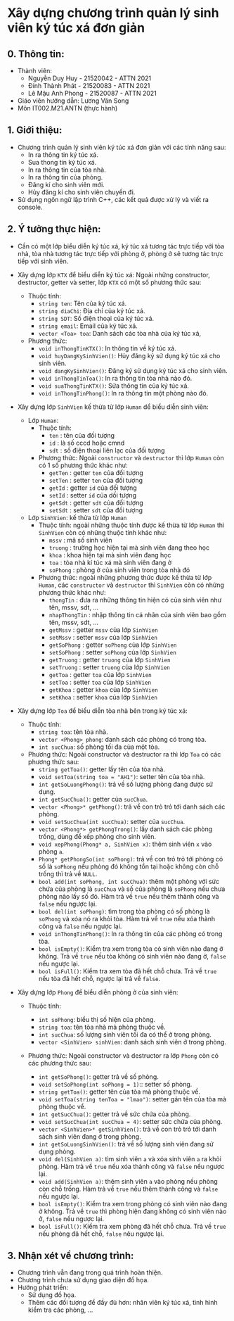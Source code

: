# Xây dựng chương trình quản lý sinh viên ký túc xá đơn giản

## 0. Thông tin:
- Thành viên:
    - Nguyễn Duy Huy - 21520042 - ATTN 2021
    - Đinh Thành Phát - 21520083 - ATTN 2021
    - Lê Mậu Anh Phong - 21520087 - ATTN 2021
- Giáo viên hướng dẫn: Lương Văn Song
- Môn IT002.M21.ANTN (thực hành)

## 1. Giới thiệu:
- Chương trình quản lý sinh viên ký túc xá đơn giản với các tính năng sau:
    - In ra thông tin ký túc xá.
    - Sua thong tin ký túc xá.
    - In ra thông tin của tòa nhà.
    - In ra thông tin của phòng.
    - Đăng kí cho sinh viên mới.
    - Hủy đăng kí cho sinh viên chuyển đi.
- Sử dụng ngôn ngữ lập trình C++, các kết quả được xử lý và viết ra console.

## 2. Ý tưởng thực hiện:
- Cần có một lớp biểu diễn ký túc xá, ký túc xá tương tác trực tiếp với tòa nhà, tòa nhà tương tác trực tiếp với phòng ở, phòng ở sẽ tương tác trực tiếp với sinh viên.
- Xây dựng lớp `KTX` để biểu diễn ký túc xá: Ngoài những constructor, destructor, getter và setter, lớp `KTX` có một số phương thức sau:
    - Thuộc tính:
        - `string ten`: Tên của ký túc xá.
        - `string diaChi`: Địa chỉ của ký túc xá.
        - `string SDT`: Số điện thoại của ký túc xá.
        - `string email`: Email của ký túc xá.
        - `vector <Toa> toa`: Danh sách các tòa nhà của ký túc xá,
    - Phương thức:
        - `void inThongTinKTX()`: In thông tin về ký túc xá.
        - `void huyDangKySinhVien()`: Hủy đăng ký sử dụng ký túc xá cho sinh viên.
        - `void dangKySinhVien()`: Đăng ký sử dụng ký túc xá cho sinh viên.
        - `void inThongTinToa()`: In ra thông tin tòa nhà nào đó.
        - `void suaThongTinKTX()`: Sửa thông tin của ký túc xá.
        - `void inThongTinPhong()`: In ra thông tin một phòng nào đó.
- Xây dựng lớp `SinhVien` kế thừa từ lớp `Human` dể biểu diễn sinh viên:
    -   Lớp `Human`:
        -   Thuộc tính:
            -   `ten` : tên của đối tượng
            -   `id` : là số cccd hoặc cmnd
            -   `sdt` : số điện thoại liên lạc của đối tượng
        -   Phương thức: Ngoài `constructor` và `destructor` thì lớp `Human` còn có 1 số phương thức khác như:
            -   `getTen` : getter `ten` của đối tượng
            -   `setTen` : setter `ten` của đối tượng
            -   `getId` : getter `id` của đối tượng
            -   `setId` : setter `id` của dối tượng
            -   `getSdt` : getter `sdt` của đối tượng
            -   `setSdt` : setter `sdt` của đối tượng
    - Lớp `SinhVien`: kế thừa từ lớp `Human`
        -   Thuộc tính: ngoài những thuộc tính được kế thừa từ lớp `Human` thì `SinhVien` còn có những thuộc tính khác như:
            -   `mssv` : mã số sinh viên
            -   `truong` : trường học hiện tại mà sinh viên đang theo học
            -   `khoa` : khoa hiện tại mà sinh viên đang học
            -   `toa` : tòa nhà kí túc xá mà sinh viên đang ở
            -   `soPhong` : phòng ở của sinh viên trong tòa nhà đó
        -   Phương thức: ngoài những phương thức được kế thừa từ lớp `Human`, các `constructor` và `destructor` thì `SinhVien` còn có những phương thức khác như:
            -   `thongTin` : đưa ra những thông tin hiện có của sinh viên như tên, mssv, sdt, ...
            -   `nhapThongTin` : nhập thông tin cá nhân của sinh viên bao gồm tên, mssv, sdt, ...
            -   `getMssv` : getter `mssv` của lớp `SinhVien`
            -   `setMssv` : setter `mssv` của lớp `SinhVien`
            -   `getSoPhong` : getter `soPhong` của lớp `SinhVien`
            -   `setSoPhong` : setter `soPhong` của lớp `SinhVien`
            -   `getTruong` : getter `truong` của lớp `SinhVien`
            -   `setTruong` : setter `truong` của lớp `SinhVien`
            -   `getToa` : getter `toa` của lớp `SinhVien`
            -   `setToa` : setter `toa` của lớp `SinhVien`
            -   `getKhoa` : getter `khoa` của lớp `SinhVien`
            -   `setKhoa` : setter `khoa` của lớp `SinhVien`
- Xây dựng lớp `Toa` để biểu diễn tòa nhà bên trong ký túc xá:
    - Thuộc tính:
        - `string toa`: tên tòa nhà.
        - `vector <Phong> phong`: danh sách các phòng có trong tòa.
        - `int sucChua`: số phòng tối đa của một tòa.
    - Phương thức: Ngoài constructor và destructor ra thì lớp `Toa` có các phương thức sau:
        - `string getToa()`: getter lấy tên của tòa nhà.
        - `void setToa(string toa = "AH1")`: setter tên của tòa nhà.
        - `int getSoLuongPhong()`: trả về số lượng phòng đang được sử dụng.
        - `int getSucChua()`: getter của `sucChua`.
        - `vector <Phong>* getPhong()`: trả về con trỏ trỏ tới danh sách các phòng.
        - `void setSucChua(int sucChua)`: setter của `sucChua`.
        - `vector <Phong*> getPhongTrong()`: lấy danh sách các phòng trống, dùng để xếp phòng cho sinh viên.
        - `void xepPhong(Phong* a, SinhVien x)`: thêm sinh viên `x` vào phòng `a`.
        - `Phong* getPhongSo(int soPhong)`: trả về con trỏ trỏ tới phòng có số là `soPhong` nếu phòng đó không tồn tại hoặc không còn chỗ trống thì trả về `NULL`.
        - `bool add(int soPhong, int sucChua)`: thêm một phòng với sức chứa của phòng là `sucChua` và số của phòng là `soPhong` nếu chưa phòng nào lấy số đó. Hàm trả về `true` nếu thêm thành công và `false` nếu ngược lại.
        - `bool del(int soPhong)`: tìm trong tòa phòng có số phòng là `soPhong` và xóa nó ra khỏi tòa. Hàm trả về `true` nếu xóa thành công và `false` nếu ngược lại.
        - `void inThongTinPhong()`: In ra thông tin của các phòng có trong tòa.
        - `bool isEmpty()`: Kiểm tra xem trong tòa có sinh viên nào đang ở không. Trả về `true` nếu tòa không có sinh viên nào đang ở, `false` nếu ngược lại.
        - `bool isFull()`: Kiểm tra xem tòa đã hết chỗ chưa. Trả về `true` nếu tòa đã hết chỗ, ngược lại trả về `false`.
        

- Xây dựng lớp `Phong` để biểu diễn phòng ở của sinh viên:
    - Thuộc tính:
        - `int soPhong`: biểu thị số hiện của phòng.
        - `string toa`: tên tòa nhà mà phòng thuộc về.
        - `int sucChua`: số lượng sinh viên tối đa có thể ở trong phòng.
        - `vector <SinhVien> sinhVien`: danh sách sinh viên ở trong phòng.

    - Phương thức: Ngoài constructor và destructor ra lớp `Phong` còn có các phương thức sau:
        - `int getSoPhong()`: getter trả về số phòng.
        - `void setSoPhong(int soPhong = 1)`:: setter số phòng.
        - `string getToa()`: getter tên của tòa mà phòng thuộc về.
        - `void setToa(string tenToa = "lmao")`: setter gán tên của tòa mà phòng thuộc về.
        - `int getSucChua()`: getter trả về sức chứa của phòng.
        - `void setSucChua(int sucChua = 4)`: setter sức chứa của phòng.
        - `vector <SinhVien>* getSinhVien()`: trả về con trỏ trỏ tới danh sách sinh viên đang ở trong phòng.
        - `int getSoLuongSinhVien()`: trả về số lượng sinh viên đang sử dụng phòng.
        - `void del(SinhVien a)`: tìm sinh viên `a` và xóa sinh viên `a` ra khỏi phòng. Hàm trả về `true` nếu xóa thành công và `false` nếu ngược lại.
        - `void add(SinhVien a)`: thêm sinh viên `a` vào phòng nếu phòng còn chỗ trống. Hàm trả về `true` nếu thêm thành công và `false` nếu ngược lại.
        - `bool isEmpty()`: Kiểm tra xem trong phòng có sinh viên nào đang ở không. Trả về `true` thì phòng hiện đang không có sinh viên nào ở, `false` nếu ngược lại.
        - `bool isFull()`: Kiểm tra xem phòng đã hết chỗ chưa. Trả về  `true` nếu phòng đã hết chỗ, `false` nêu ngược lại.

## 3. Nhận xét về chương trình:
- Chương trình vẫn đang trong quá trình hoàn thiện.
- Chương trình chưa sử dụng giao diện đồ họa.
- Hướng phát triển:
    - Sử dụng đồ họa.
    - Thêm các đối tượng để đầy đủ hơn: nhân viên ký túc xá, tình hình kiểm tra các phòng, ...     
